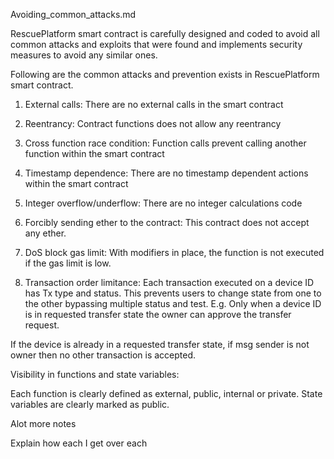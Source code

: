 Avoiding_common_attacks.md

RescuePlatform smart contract is carefully designed and coded to avoid all common attacks and exploits that were found and implements security measures to avoid any similar ones. 



<!-- Security within RescuePlatform is built at 2 levels.  -->


Following are the common attacks and prevention exists in RescuePlatform smart contract.


1) External calls: There are no external calls in the smart contract

2) Reentrancy: Contract functions does not allow any reentrancy

3) Cross function race condition: Function calls prevent calling another function within the smart contract

4) Timestamp dependence: There are no timestamp dependent actions within the smart contract

5) Integer overflow/underflow: There are no integer calculations code 

6) Forcibly sending ether to the contract: This contract does not accept any ether. 

7) DoS block gas limit: With modifiers in place, the function is not executed if the gas limit is low.

8) Transaction order limitance: Each transaction executed on a device ID has Tx type and status. This prevents users to change state from one to the other bypassing multiple status and test. 
E.g. Only when a device ID is in requested transfer state the owner can approve the transfer request. 

If the device is already in a requested transfer state, if msg sender is not owner then no other transaction is accepted. 



Visibility in functions and state variables:

Each function is clearly defined as external, public, internal or private. State variables are clearly marked as public. 

Alot more notes

Explain how each I get over each 
